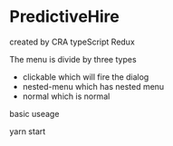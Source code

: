 # PredictiveHire
created by CRA typeScript Redux

The menu is divide by three types
- clickable      which will fire the dialog
- nested-menu    which has nested menu
- normal         which is normal

basic useage

yarn start

